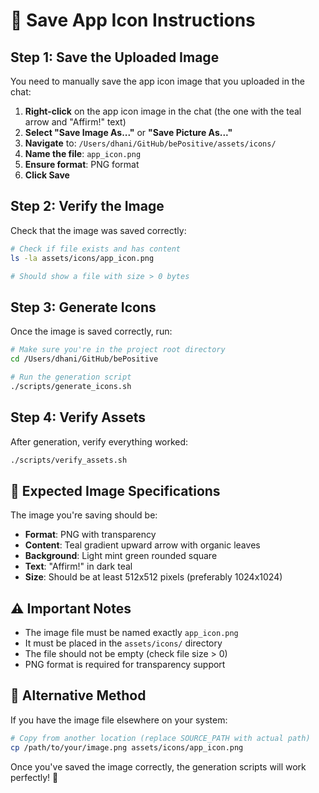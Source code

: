 # 🎨 Save App Icon Instructions

## Step 1: Save the Uploaded Image

You need to manually save the app icon image that you uploaded in the chat:

1. **Right-click** on the app icon image in the chat (the one with the teal arrow and "Affirm!" text)
2. **Select "Save Image As..."** or **"Save Picture As..."**
3. **Navigate** to: `/Users/dhani/GitHub/bePositive/assets/icons/`
4. **Name the file**: `app_icon.png`
5. **Ensure format**: PNG format
6. **Click Save**

## Step 2: Verify the Image

Check that the image was saved correctly:

```bash
# Check if file exists and has content
ls -la assets/icons/app_icon.png

# Should show a file with size > 0 bytes
```

## Step 3: Generate Icons

Once the image is saved correctly, run:

```bash
# Make sure you're in the project root directory
cd /Users/dhani/GitHub/bePositive

# Run the generation script
./scripts/generate_icons.sh
```

## Step 4: Verify Assets

After generation, verify everything worked:

```bash
./scripts/verify_assets.sh
```

## 🎯 Expected Image Specifications

The image you're saving should be:
- **Format**: PNG with transparency
- **Content**: Teal gradient upward arrow with organic leaves
- **Background**: Light mint green rounded square
- **Text**: "Affirm!" in dark teal
- **Size**: Should be at least 512x512 pixels (preferably 1024x1024)

## ⚠️ Important Notes

- The image file must be named exactly `app_icon.png`
- It must be placed in the `assets/icons/` directory
- The file should not be empty (check file size > 0)
- PNG format is required for transparency support

## 🔧 Alternative Method

If you have the image file elsewhere on your system:

```bash
# Copy from another location (replace SOURCE_PATH with actual path)
cp /path/to/your/image.png assets/icons/app_icon.png
```

Once you've saved the image correctly, the generation scripts will work perfectly! 🚀

